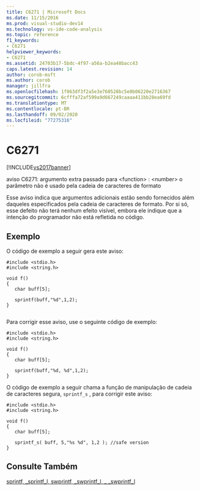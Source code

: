 ```yaml
---
title: C6271 | Microsoft Docs
ms.date: 11/15/2016
ms.prod: visual-studio-dev14
ms.technology: vs-ide-code-analysis
ms.topic: reference
f1_keywords:
- C6271
helpviewer_keywords:
- C6271
ms.assetid: 24703b17-5bdc-4f97-a56a-b2ea48bacc43
caps.latest.revision: 14
author: corob-msft
ms.author: corob
manager: jillfra
ms.openlocfilehash: 1f863df3f2a5e3e760528bc5e0b06220e2716367
ms.sourcegitcommit: 6cfffa72af599a9d667249caaaa411bb28ea69fd
ms.translationtype: MT
ms.contentlocale: pt-BR
ms.lasthandoff: 09/02/2020
ms.locfileid: "77275316"
---
```

# <a name="c6271"></a>C6271
[!INCLUDE[vs2017banner](../includes/vs2017banner.md)]

aviso C6271: argumento extra passado para \<function> : \<number> o parâmetro não é usado pela cadeia de caracteres de formato  
  
 Esse aviso indica que argumentos adicionais estão sendo fornecidos além daqueles especificados pela cadeia de caracteres de formato. Por si só, esse defeito não terá nenhum efeito visível, embora ele indique que a intenção do programador não está refletida no código.  
  
## <a name="example"></a>Exemplo  
 O código de exemplo a seguir gera este aviso:  
  
```  
#include <stdio.h>  
#include <string.h>  
  
void f()  
{  
   char buff[5];  
  
   sprintf(buff,"%d",1,2);   
}  
  
```  
  
 Para corrigir esse aviso, use o seguinte código de exemplo:  
  
```  
#include <stdio.h>  
#include <string.h>  
  
void f()  
{  
   char buff[5];  
  
   sprintf(buff,"%d, %d",1,2);  
}  
```  
  
 O código de exemplo a seguir chama a função de manipulação de cadeia de caracteres segura, `sprintf_s` , para corrigir este aviso:  
  
```  
#include <stdio.h>  
#include <string.h>  
  
void f()  
{  
   char buff[5];  
  
   sprintf_s( buff, 5,"%s %d", 1,2 ); //safe version  
}  
```  
  
## <a name="see-also"></a>Consulte Também  
 [sprintf, _sprintf_l, swprintf, _swprintf_l, \_ _swprintf_l](https://msdn.microsoft.com/library/f6efe66f-3563-4c74-9455-5411ed939b81)
